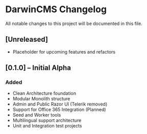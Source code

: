 # DarwinCMS Changelog

All notable changes to this project will be documented in this file.

## [Unreleased]

- Placeholder for upcoming features and refactors

## [0.1.0] – Initial Alpha

### Added
- Clean Architecture foundation
- Modular Monolith structure
- Admin and Public Razor UI (Telerik removed)
- Support for Office 365 Integration (Planned)
- Seed and Worker tools
- Multilingual support architecture
- Unit and Integration test projects


